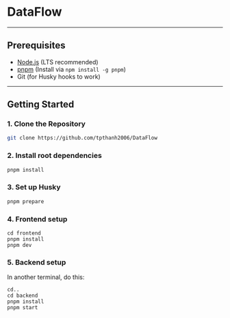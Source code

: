 # DataFlow

---

## Prerequisites

- [Node.js](https://nodejs.org/) (LTS recommended)
- [pnpm](https://pnpm.io/) (Install via `npm install -g pnpm`)
- Git (for Husky hooks to work)

---

## Getting Started

### 1. Clone the Repository

```bash
git clone https://github.com/tpthanh2006/DataFlow
```

### 2. Install root dependencies

```bash
pnpm install
```

### 3. Set up Husky

```bash
pnpm prepare
```

### 4. Frontend setup

```
cd frontend
pnpm install
pnpm dev
```

### 5. Backend setup

In another terminal, do this:

```
cd..
cd backend
pnpm install
pnpm start
```
